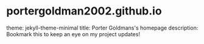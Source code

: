 # portergoldman2002.github.io

theme: jekyll-theme-minimal
title: Porter Goldmans's homepage
description: Bookmark this to keep an eye on my project updates!
